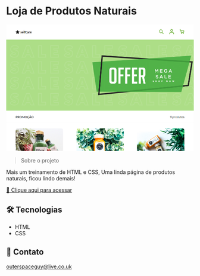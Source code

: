 # Loja de Produtos Naturais 

![preview](./.github/preview.png)

> Sobre o projeto

Mais um treinamento de HTML e CSS, Uma linda página de produtos naturais, ficou lindo demais!

[🔗 Clique aqui para acessar](https://filipesantos07.github.io/Loja-de-produtos-naturais/)

## 🛠️ Tecnologias

- HTML
- CSS

## 💛 Contato

outerspaceguy@live.co.uk